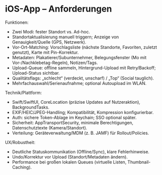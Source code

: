 # iOS-App – Anforderungen

Funktionen:
- Zwei Modi: fester Standort vs. Ad-hoc.
- Standortaktualisierung manuell triggern; Anzeige von Genauigkeit/Quelle (GPS, Netzwerk).
- Vor-Ort-Matching: Vorschlagsliste (nächste Standorte, Favoriten, zuletzt genutzt), Karte mit Pin-Korrektur.
- Metadaten: Plakatierer/Subunternehmer, Belegungsfenster (Mo mit Vor-/Nachklebetag-Regeln), Notizen/Tags.
- Upload-Queue: offline sammeln, Hintergrund-Upload mit Retry/Backoff; Upload-Status sichtbar.
- Qualitätsflags: „schlecht“ (verdeckt, unscharf) / „Top“ (Social tauglich).
- Mehrfachauswahl/Serienaufnahme; optional Autoupload im WLAN.

Technik/Plattform:
- Swift/SwiftUI, CoreLocation (präzise Updates auf Nutzeraktion), BackgroundTasks.
- EXIF/HEIC/JPEG-Handling; Kompatibilität, Kompression konfigurierbar.
- Auth: sichere Token-Ablage im Keychain; SSO optional später.
- Sicherheit: AppTransportSecurity, minimale Berechtigungen, Datenschutztexte (Kamera/Standort).
 - Verteilung: Geräteverwaltung/MDM (z. B. JAMF) für Rollout/Policies.

UX/Robustheit:
- Deutliche Statuskommunikation (Offline/Sync), klare Fehlerhinweise.
- Undo/Korrektur vor Upload (Standort/Metadaten ändern).
- Performance bei großen lokalen Queues (virtuelle Listen, Thumbnail-Caching).
